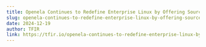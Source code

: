 ```yaml
---
title: Openela Continues to Redefine Enterprise Linux by Offering Source Code
slug: openela-continues-to-redefine-enterprise-linux-by-offering-source-code
date: 2024-12-19
author: TFIR
link: https://tfir.io/openela-continues-to-redefine-enterprise-linux-by-offering-secure-source-code/
---
```



